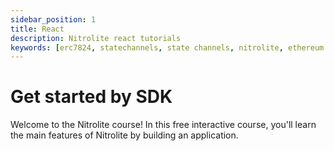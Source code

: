 ```yaml
---
sidebar_position: 1
title: React
description: Nitrolite react tutorials
keywords: [erc7824, statechannels, state channels, nitrolite, ethereum scaling, layer 2, off-chain, react tutorial]
---
```


# Get started by SDK

Welcome to the Nitrolite course! In this free interactive course, you'll learn the main features of Nitrolite by building an application.
